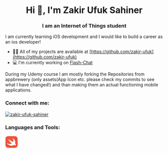 <h1 align="center">Hi 👋, I'm Zakir Ufuk Sahiner</h1>
<h3 align="center">I am an Internet of Things student</h3>

I am currently learning iOS development and I would like to build a career as an ios developer! 
- 👨‍💻 All of my projects are available at [https://github.com/zakir-ufuk](https://github.com/zakir-ufuk)
- 💻 I’m currently working on [Flash-Chat](https://github.com/zakir-ufuk/Flash-Chat)


During my Udemy course I am mostly forking the Repositories from appbrewery (only assets(App Icon etc. please check my commits to see what I have changed!) and than making them an actual functioning mobile applications. 

<h3 align="left">Connect with me:</h3>
<p align="left">
<a href="https://linkedin.com/in/zakir-ufuk-sahiner" target="blank"><img align="center" src="https://raw.githubusercontent.com/rahuldkjain/github-profile-readme-generator/master/src/images/icons/Social/linked-in-alt.svg" alt="zakir-ufuk-sahiner" height="30" width="40" /></a>
</p>

<h3 align="left">Languages and Tools:</h3>
<p align="left"> <a href="https://developer.apple.com/swift/" target="_blank" rel="noreferrer"> <img src="https://raw.githubusercontent.com/devicons/devicon/master/icons/swift/swift-original.svg" alt="swift" width="40" height="40"/> </a> </p>
